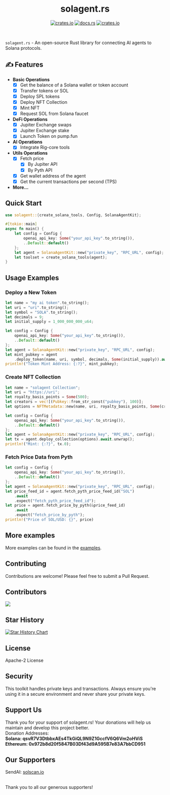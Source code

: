 <div align="center">

# solagent.rs   
  [<img alt="crates.io" src="https://img.shields.io/crates/v/solagent?style=for-the-badge&logo=rust">](https://crates.io/crates/solagent)
  [<img alt="docs.rs" src="https://img.shields.io/docsrs/solagent?style=for-the-badge&logo=docs.rs">](https://docs.rs/solagent)
  [<img alt="crates.io" src="https://img.shields.io/crates/d/solagent?style=for-the-badge&logo=rust">](https://crates.io/crates/solagent)
</div>

</br>

`solagent.rs` - An open-source Rust library for connecting AI agents to Solana protocols. 

## ✍️  Features
- **Basic Operations**  
    - [x] Get the balance of a Solana wallet or token account
    - [x] Transfer tokens or SOL 
    - [x] Deploy SPL tokens
    - [x] Deploy NFT Collection
    - [x] Mint NFT 
    - [x] Request SOL from Solana faucet

- **DeFi Operations**
    - [x] Jupiter Exchange swaps
    - [x] Jupiter Exchange stake
    - [x] Launch Token on pump.fun

- **AI Operations**
    - [x] Integrate Rig-core tools

- **Utils Operations**
    - [x] Fetch price
        - [x] By Jupiter API
        - [x] By Pyth API
    - [x] Get wallet address of the agent
    - [x] Get the current transactions per second (TPS)

- **More...**

## Quick Start
```rust
use solagent::{create_solana_tools, Config, SolanaAgentKit};

#[tokio::main]
async fn main() {
    let config = Config {
        openai_api_key: Some("your_api_key".to_string()),
        ..Default::default()
    };
    let agent = SolanaAgentKit::new("private_key", "RPC_URL", config);
    let toolset = create_solana_tools(agent);
}
```

## Usage Examples
### Deploy a New Token
```rust
let name = "my ai token".to_string();
let uri = "uri".to_string();
let symbol = "SOLA".to_string();
let decimals = 9;
let initial_supply = 1_000_000_000_u64;

let config = Config {
    openai_api_key: Some("your_api_key".to_string()),
    ..Default::default()
};
let agent = SolanaAgentKit::new("private_key", "RPC_URL", config);
let mint_pubkey = agent
    .deploy_token(name, uri, symbol, decimals, Some(initial_supply)).await;
println!("Token Mint Address: {:?}", mint_pubkey);
```

### Create NFT Collection
```rust
let name = "solagent Collection";
let uri = "https://uri";
let royalty_basis_points = Some(500);
let creators = vec![(Pubkey::from_str_const("pubkey"), 100)];
let options = NFTMetadata::new(name, uri, royalty_basis_points, Some(creators));

let config = Config {
    openai_api_key: Some("your_api_key".to_string()),
    ..Default::default()
};
let agent = SolanaAgentKit::new("private_key", "RPC_URL", config);
let tx = agent.deploy_collection(options).await.unwrap();
println!("Mint: {:?}", tx.0);
```

### Fetch Price Data from Pyth
```rust
let config = Config {
    openai_api_key: Some("your_api_key".to_string()),
    ..Default::default()
};
let agent = SolanaAgentKit::new("private_key", "RPC_URL", config);
let price_feed_id = agent.fetch_pyth_price_feed_id("SOL")
    .await
    .expect("fetch_pyth_price_feed_id");
let price = agent.fetch_price_by_pyth(&price_feed_id)
    .await
    .expect("fetch_price_by_pyth");
println!("Price of SOL/USD: {}", price)
```

## More examples
More examples can be found in the [examples](examples/).  

## Contributing

Contributions are welcome! Please feel free to submit a Pull Request.

## Contributors

<a href="https://github.com/zTgx/solagent.rs/graphs/contributors">
  <img src="https://contrib.rocks/image?repo=zTgx/solagent.rs" />
</a>

## Star History

[![Star History Chart](https://api.star-history.com/svg?repos=zTgx/solagent.rs&type=Date)](https://star-history.com/#zTgx/solagent.rs&Date)

## License

Apache-2 License

## Security

This toolkit handles private keys and transactions. Always ensure you're using it in a secure environment and never share your private keys.

## Support Us
Thank you for your support of solagent.rs! Your donations will help us maintain and develop this project better.  
Donation Addresses:  
**Solana: qsvR7V3DtbbxAEs4TkGiQL9N9Z1GccfV6Q6Vm2oHViS**  
**Ethereum: 0x972b8d20f5847B03Df43d9A595B7e83A7bbCD951**  

## Our Supporters  
SendAI: [solscan.io](https://solscan.io/tx/nf3B1zaTZcLuCLVTkLFHuTqjVjLUwXHkCnN3Tdm7PHSDunjJD6tZHYHgijJKbCcchHaxVYWM4uEgieQyLjRBCR4)  

</br>
Thank you to all our generous supporters!  
